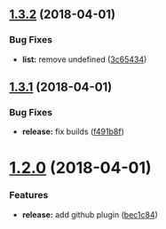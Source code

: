 <a name="1.3.2"></a>
## [1.3.2](https://github.com/f0rr0/church-encoding/compare/v1.3.1...v1.3.2) (2018-04-01)


### Bug Fixes

* **list:** remove undefined ([3c65434](https://github.com/f0rr0/church-encoding/commit/3c65434))

<a name="1.3.1"></a>
## [1.3.1](https://github.com/f0rr0/church-encoding/compare/v1.3.0...v1.3.1) (2018-04-01)


### Bug Fixes

* **release:** fix builds ([f491b8f](https://github.com/f0rr0/church-encoding/commit/f491b8f))

<a name="1.2.0"></a>
# [1.2.0](https://github.com/f0rr0/church-encoding/compare/v1.1.0...v1.2.0) (2018-04-01)


### Features

* **release:** add github plugin ([bec1c84](https://github.com/f0rr0/church-encoding/commit/bec1c84))
